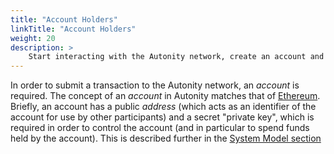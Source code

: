```yaml
---
title: "Account Holders"
linkTitle: "Account Holders"
weight: 20
description: >
    Start interacting with the Autonity network, create an account and start it to issue simple transactions.
---
```


In order to submit a transaction to the Autonity network, an _account_ is required.  The concept of an _account_ in Autonity matches that of [Ethereum](https://ethereum.org/en/developers/docs/accounts/).  Briefly, an account has a public _address_ (which acts as an identifier of the account for use by other participants) and a secret "private key", which is required in order to control the account (and in particular to spend funds held by the account).  This is described further in the [System Model section](/concepts/system-model/#accounts---eoa-and-contract)
